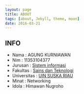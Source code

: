 ```yaml
---
layout: page
title: ABOUT
tags: [about, Jekyll, theme, moon]
date: 2016-03-21
---
```



## INFO
* Nama : AGUNG KURNIAWAN
* Nim : 11353104377
* Jurusan : <a href="http://sif.uin-suska.ac.id/"> Sistem informasi </a>
* Fakultas : <a href="http://fst.uin-suska.ac.id/">Sains dan Teknologi</a>
* Universitas : <a href="http://uin-suska.ac.id">UIN SUSKA RIAU</a>
* Minat : Networking
* Idola : Himawan Nugroho
